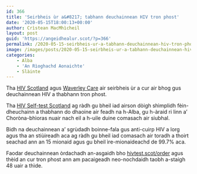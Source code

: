 ```yaml
---
id: 366
title: 'Seirbheis ùr a&#8217; tabhann deuchainnean HIV tron phost'
date: '2020-05-15T18:00:13+00:00'
author: Crìstean MacMhìcheil
layout: post
guid: 'https://angeidhealur.scot/?p=366'
permalink: /2020-05-15-seirbheis-ur-a-tabhann-deuchainnean-hiv-tron-phost/
image: /images/posts/2020-05-15-seirbheis-ur-a-tabhann-deuchainnean-hiv-tron-phost.webp
categories:
    - Alba
    - 'An Rìoghachd Aonaichte'
    - Slàinte
---
```


Tha [HIV Scotland](https://www.hiv.scot/) agus [Waverley Care](https://www.waverleycare.org/) air seirbheis ùr a cur air bhog gus deuchainnean HIV a thabhann tron phost.

Tha [HIV Self-test Scotland](https://hivtest.scot) ag ràdh gu bheil iad airson dòigh shìmplidh fèin-dheuchainn a thabhann do dhaoine air feadh na h-Alba, gu h-àraid ri linn a’ Choròna-bhìoras nuair nach eil a h-uile duine comasach air siubhal.

Bidh na deuchainnean a’ sgrùdadh boinne-fala gus anti-cuirp HIV a lorg agus tha an stiùireadh aca ag ràdh gu bheil iad comasach air toradh a thoirt seachad ann an 15 mionaid agus gu bheil ìre-mionaideachd de 99.7% aca.

Faodar deuchainnean òrdachadh an-asgaidh bho [hivtest.scot/order](https://hivtest.scot/order) agus thèid an cur tron phost ann am pacaigeadh neo-nochdaidh taobh a-staigh 48 uair a thìde.
